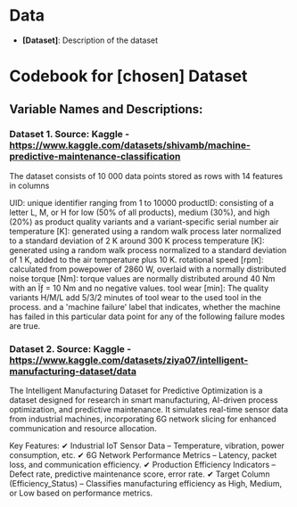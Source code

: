# Data
-   **[Dataset]**: Description of the dataset 

# Codebook for [chosen] Dataset

## Variable Names and Descriptions:

### Dataset 1. Source: Kaggle - https://www.kaggle.com/datasets/shivamb/machine-predictive-maintenance-classification

The dataset consists of 10 000 data points stored as rows with 14 features in columns

UID: unique identifier ranging from 1 to 10000
productID: consisting of a letter L, M, or H for low (50% of all products), medium (30%), and high (20%) as product quality variants and a variant-specific serial number
air temperature [K]: generated using a random walk process later normalized to a standard deviation of 2 K around 300 K
process temperature [K]: generated using a random walk process normalized to a standard deviation of 1 K, added to the air temperature plus 10 K.
rotational speed [rpm]: calculated from powepower of 2860 W, overlaid with a normally distributed noise
torque [Nm]: torque values are normally distributed around 40 Nm with an Ïƒ = 10 Nm and no negative values.
tool wear [min]: The quality variants H/M/L add 5/3/2 minutes of tool wear to the used tool in the process. and a
'machine failure' label that indicates, whether the machine has failed in this particular data point for any of the following failure modes are true.

### Dataset 2. Source: Kaggle - https://www.kaggle.com/datasets/ziya07/intelligent-manufacturing-dataset/data

The Intelligent Manufacturing Dataset for Predictive Optimization is a dataset designed for research in smart manufacturing, AI-driven process optimization, and predictive maintenance. It simulates real-time sensor data from industrial machines, incorporating 6G network slicing for enhanced communication and resource allocation.

Key Features:
✔ Industrial IoT Sensor Data – Temperature, vibration, power consumption, etc.
✔ 6G Network Performance Metrics – Latency, packet loss, and communication efficiency.
✔ Production Efficiency Indicators – Defect rate, predictive maintenance score, error rate.
✔ Target Column (Efficiency_Status) – Classifies manufacturing efficiency as High, Medium, or Low based on performance metrics.





